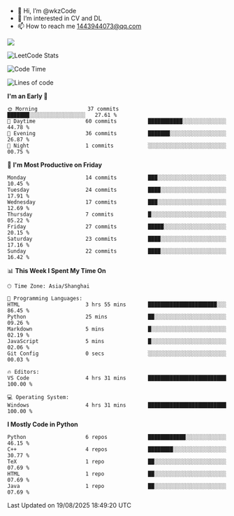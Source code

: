 - 👋 Hi, I’m @wkzCode
- 👀 I’m interested in CV and DL
- 📫 How to reach me 1443944073@qq.com  
<a href="https://github.com/anuraghazra/github-readme-stats">
  <img align="center" src="https://github-readme-stats.vercel.app/api?username=wkzCode&show_icons=true" />
</a>  

![LeetCode Stats](https://leetcard.jacoblin.cool/wkzCode?theme=wtf&font=Tajawal&ext=activity&site=cn)

<!---
[![Anurag's GitHub stats](https://github-readme-stats.vercel.app/api?username=wkzCode&show_icons=true)](https://github.com/anuraghazra/github-readme-stats)
[![Top Langs](https://github-readme-stats.vercel.app/api/top-langs/?username=wkzCode)](https://github.com/anuraghazra/github-readme-stats)
<!--START_SECTION:waka-->
![Code Time](http://img.shields.io/badge/Code%20Time-151%20hrs%2037%20mins-blue)

![Lines of code](https://img.shields.io/badge/From%20Hello%20World%20I%27ve%20Written-25.4%20thousand%20lines%20of%20code-blue)

**I'm an Early 🐤** 

```text
🌞 Morning                37 commits          ███████░░░░░░░░░░░░░░░░░░   27.61 % 
🌆 Daytime                60 commits          ███████████░░░░░░░░░░░░░░   44.78 % 
🌃 Evening                36 commits          ███████░░░░░░░░░░░░░░░░░░   26.87 % 
🌙 Night                  1 commits           ░░░░░░░░░░░░░░░░░░░░░░░░░   00.75 % 
```
📅 **I'm Most Productive on Friday** 

```text
Monday                   14 commits          ███░░░░░░░░░░░░░░░░░░░░░░   10.45 % 
Tuesday                  24 commits          ████░░░░░░░░░░░░░░░░░░░░░   17.91 % 
Wednesday                17 commits          ███░░░░░░░░░░░░░░░░░░░░░░   12.69 % 
Thursday                 7 commits           █░░░░░░░░░░░░░░░░░░░░░░░░   05.22 % 
Friday                   27 commits          █████░░░░░░░░░░░░░░░░░░░░   20.15 % 
Saturday                 23 commits          ████░░░░░░░░░░░░░░░░░░░░░   17.16 % 
Sunday                   22 commits          ████░░░░░░░░░░░░░░░░░░░░░   16.42 % 
```


📊 **This Week I Spent My Time On** 

```text
🕑︎ Time Zone: Asia/Shanghai

💬 Programming Languages: 
HTML                     3 hrs 55 mins       ██████████████████████░░░   86.45 % 
Python                   25 mins             ██░░░░░░░░░░░░░░░░░░░░░░░   09.26 % 
Markdown                 5 mins              █░░░░░░░░░░░░░░░░░░░░░░░░   02.19 % 
JavaScript               5 mins              █░░░░░░░░░░░░░░░░░░░░░░░░   02.06 % 
Git Config               0 secs              ░░░░░░░░░░░░░░░░░░░░░░░░░   00.03 % 

🔥 Editors: 
VS Code                  4 hrs 31 mins       █████████████████████████   100.00 % 

💻 Operating System: 
Windows                  4 hrs 31 mins       █████████████████████████   100.00 % 
```

**I Mostly Code in Python** 

```text
Python                   6 repos             ████████████░░░░░░░░░░░░░   46.15 % 
C++                      4 repos             ████████░░░░░░░░░░░░░░░░░   30.77 % 
TeX                      1 repo              ██░░░░░░░░░░░░░░░░░░░░░░░   07.69 % 
HTML                     1 repo              ██░░░░░░░░░░░░░░░░░░░░░░░   07.69 % 
Java                     1 repo              ██░░░░░░░░░░░░░░░░░░░░░░░   07.69 % 
```




 Last Updated on 19/08/2025 18:49:20 UTC
<!--END_SECTION:waka-->
<!---
wkzCode/wkzCode is a ✨ special ✨ repository because its `README.md` (this file) appears on your GitHub profile.
You can click the Preview link to take a look at your changes.
--->
